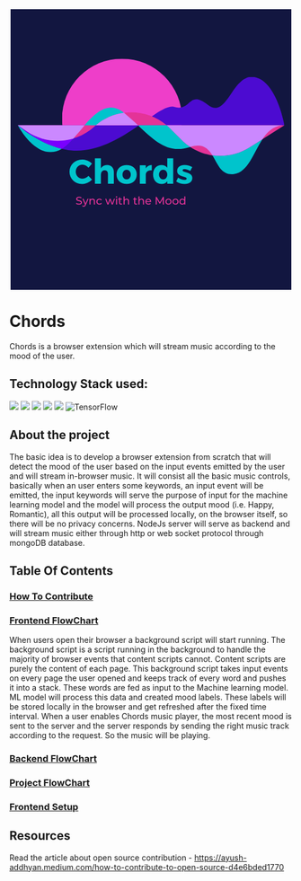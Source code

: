 <div align="center"> <img align="center" alt="Chords" src="Resources\Logos\Main-Logo.png" height='500' width='500'></div>

# Chords

Chords is a browser extension which will stream music according to the mood of the user.

## Technology Stack used:


<img src="https://img.shields.io/badge/html5%20-%23E34F26.svg?&style=for-the-badge&logo=html5&logoColor=white"/> <img src="https://img.shields.io/badge/css3%20-%231572B6.svg?&style=for-the-badge&logo=css3&logoColor=white"/>  <img src="https://img.shields.io/badge/javascript%20-%23323330.svg?&style=for-the-badge&logo=javascript&logoColor=%23F7DF1E"/>
<img src="https://img.shields.io/badge/node.js%20-%2343853D.svg?&style=for-the-badge&logo=node.js&logoColor=white"/> <img src ="https://img.shields.io/badge/MongoDB-%234ea94b.svg?&style=for-the-badge&logo=mongodb&logoColor=white"/> <img alt="TensorFlow" src="https://img.shields.io/badge/TensorFlow%20-%23FF6F00.svg?&style=for-the-badge&logo=TensorFlow&logoColor=white" />


## About the project

The basic idea is to develop a browser extension from scratch that will detect the mood of the user based on the input events emitted by the user and will stream in-browser music.
It will consist all the basic music controls, basically when an user enters some keywords, an input event will be emitted, the input keywords will serve the purpose of input for 
the machine learning model and the model will process the output mood (i.e. Happy, Romantic), all this output will be processed locally, on the browser itself, so there will be no
privacy concerns. NodeJs server will serve as backend and will stream music either through http or web socket protocol through mongoDB database.

## Table Of Contents

### [How To Contribute](https://ayush-addhyan.medium.com/how-to-contribute-to-open-source-d4e6bded1770 "How To Contribute")<br>
### [Frontend FlowChart](/Documentation/FrontEndFlowChart.md "Frontend FlowChart")<br>
When users open their browser a background script will start running. The background script is a script running in the background to handle the majority of browser events that content scripts cannot. Content scripts are purely the content of each page. This background script takes input events on every page the user opened and keeps track of every word and pushes it into a stack. These words are fed as input to the Machine learning model. ML model will process this data and created mood labels. These labels will be stored locally in the browser and get refreshed after the fixed time interval. When a user enables Chords music player, the most recent mood is sent to the server and the server responds by sending the right music track according to the request. So the music will be playing.

### [Backend FlowChart](/Documentation/BackendFlowChart.md "Backend FlowChart")<br>
### [Project FlowChart](/Documentation/ProjectFlowChart.md "Project FlowChart")<br>
### [Frontend Setup](/Documentation/FrontEndSetup.md "Frontend Setup")<br>




## Resources

Read the article about open source contribution - https://ayush-addhyan.medium.com/how-to-contribute-to-open-source-d4e6bded1770
